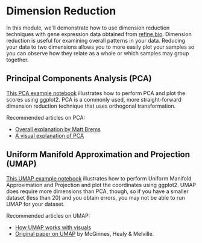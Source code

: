 # Dimension Reduction

In this module, we'll demonstrate how to use dimension reduction techniques with
gene expression data obtained from [refine.bio](https://www.refine.bio/).
Dimension reduction is useful for examining overall patterns in your data.
Reducing your data to two dimensions allows you to more easily plot your samples
so you can observe how they relate as a whole or which samples may group
together.

## Principal Components Analysis (PCA)

[This PCA example notebook](./pca_example.nb.html) illustrates how to perform PCA and plot the scores using ggplot2.
PCA is a commonly used, more straight-forward dimension reduction technique that
uses orthogonal transformation.  

Recommended articles on PCA:   
- [Overall explanation by Matt Brems](https://towardsdatascience.com/a-one-stop-shop-for-principal-component-analysis-5582fb7e0a9c)  
- [A visual explanation of PCA](http://setosa.io/ev/principal-component-analysis/)  

## Uniform Manifold Approximation and Projection (UMAP)

[This UMAP example notebook](./umap_example.nb.html) illustrates how to perform Uniform Manifold Approximation and
Projection and plot the coordinates using ggplot2.
UMAP does require more dimensions than PCA, though, so if you have a smaller
dataset (less than 20) and you obtain errors, you may not be able to run UMAP
for your dataset.

Recommended articles on UMAP:   
- [How UMAP works with visuals](https://umap-learn.readthedocs.io/en/latest/how_umap_works.html)  
- [Original paper on UMAP](https://arxiv.org/abs/1802.03426) by McGinnes, Healy & Melville.  
